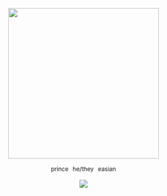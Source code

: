 <p align="center">
  <img src="https://i.imgur.com/2ZUIyjk.png" width="300">
</p>

<p align="center">
  <sub>prince⠀he/they⠀easian</sub>
</p>

<p align="center">
  <img src="https://komarev.com/ghpvc/?username=doukyuusei&base=1000&style=plastic&label=✦&color=787878">
</p>
